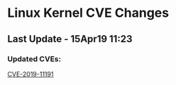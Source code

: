 
# **Linux Kernel CVE Changes**

## Last Update - 15Apr19 11:23

### **Updated CVEs:**

[CVE-2019-11191](cves/CVE-2019-11191)  
